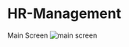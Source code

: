 # HR-Management
Main Screen
![main screen](https://user-images.githubusercontent.com/49037055/228024738-10b98df2-7b21-4964-9f87-a9668d962c5c.png)

